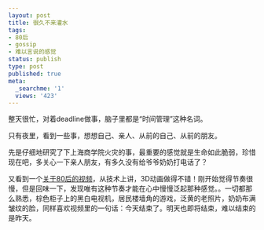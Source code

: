 ```yaml
---
layout: post
title: 很久不来灌水
tags:
- 80后
- gossip
- 难以言说的感觉
status: publish
type: post
published: true
meta:
  _searchme: '1'
  views: '423'
---
```

整天很忙，对着deadline做事，脑子里都是“时间管理”这种名词。

只有夜里，看到一些事，想想自己、亲人、从前的自己、从前的朋友。

先是仔细地研究了下上海商学院火灾的事，最重要的感觉就是生命如此脆弱，珍惜现在吧，多关心一下亲人朋友，有多久没有给爷爷奶奶打电话了？

又看到一个<a href="http://v.youku.com/v_show/id_XNTMzODU1NDA=.html" target="_blank">关于80后的视频</a>，从技术上讲，3D动画做得不错！刚开始觉得节奏很慢，但是回味一下，发现唯有这种节奏才能在心中慢慢泛起那种感觉。。一切都那么熟悉，棕色柜子上的黑白电视机，居民楼墙角的游戏，泛黄的老照片，奶奶布满皱纹的脸，同样喜欢视频里的一句话：<span id="content_79294056" class="content">今天结束了。明天也即将结束，难以结束的是昨天。</span>